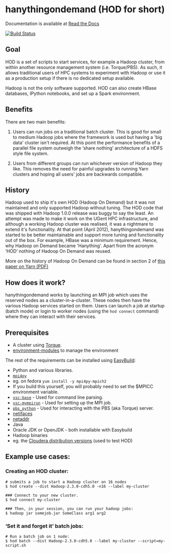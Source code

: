 # hanythingondemand  (HOD for short)

Documentation is available at [Read the Docs](http://hod.readthedocs.org)

[![Build
Status](https://jenkins1.ugent.be/job/hanythingondemand/badge/icon)](https://jenkins1.ugent.be/job/hanythingondemand/)

## Goal
HOD is a set of scripts to start services, for example a Hadoop cluster, from within another resource management system (i.e. Torque/PBS).
As such, it allows traditional users of HPC systems to experiment with Hadoop or use it as a production setup if there is no dedicated setup available.

Hadoop is not the only software supported. HOD can also create HBase databases,
IPython notebooks, and set up a Spark environment.

## Benefits
There are two main benefits:

1. Users can run jobs on a traditional batch cluster. This is good for small to
   medium Hadoop jobs where the framework is used but having a 'big data'
   cluster isn't required. At this point the performance benefits of a parallel file system
   outweigh the ‘share nothing’ architecture of a HDFS style file system.

2. Users from different groups can run whichever version of Hadoop they like.
   This removes the need for painful upgrades to running Yarn clusters and
   hoping all users' jobs are backwards compatible.

## History
Hadoop used to ship it's own HOD (Hadoop On Demand) but it was not maintained
and only supported Hadoop without tuning. The HOD code that was shipped with
Hadoop 1.0.0 release was buggy to say the least. An attempt was made to make it
work on the UGent HPC infrastructure, and although a working Hadoop cluster was
realised, it was a nightmare to extend it's functionality. At that point (April
2012), hanythingondemand was started to be better maintainable and support more
tuning and functionality out of the box. For example, HBase was a minimum
requirement. Hence, why Hadoop on Demand became 'Hanything'. Apart from the
acronym ‘HOD’ nothing of Hadoop On Demand was reused.

More on the history of Hadoop On Demand can be found in section 2 of [this paper on Yarn
(PDF)](http://www.cs.cmu.edu/~garth/15719/papers/yarn.pdf)

## How does it work?
hanythingondemand works by launching an MPI job which uses the reserved nodes
as a cluster-in-a-cluster. These nodes then have the various Hadoop services
started on them. Users can launch a job at startup (batch mode) or login to worker nodes
(using the `hod connect` command) where they can interact with their services.

## Prerequisites
* A cluster using [Torque](http://www.adaptivecomputing.com/products/open-source/torque/).
* [environment-modules](http://modules.sourceforge.net/) to manage the environment

The rest of the requirements can be installed using [EasyBuild](https://github.com/hpcugent/easybuild):

* Python and various libraries.
 * [`mpi4py`](http://mpi4py.scipy.org/)
  * eg. on fedora `yum install -y mpi4py-mpich2`
  * If you build this yourself, you will probably need to set the $MPICC
    environment variable.
 * [`vsc-base`](https://github.com/hpcugent/vsc-base) - Used for command line parsing.
 * [`vsc-mympirun`](https://github.com/hpcugent/vsc-mympirun) - Used for setting up the MPI job.
 * [`pbs_python`](https://oss.trac.surfsara.nl/pbs_python) - Used for interacting with the PBS (aka Torque) server.
* [netifaces](https://pypi.python.org/pypi/netifaces)
* [netaddr](https://pypi.python.org/pypi/netaddr/)
* Java
 * Oracle JDK or OpenJDK - both installable with Easybuild
* Hadoop binaries
 * eg. the [Cloudera distribution versions](http://archive.cloudera.com/cdh4/cdh/4/) (used to test HOD)


## Example use cases:
 
### Creating an HOD cluster:
```shell
# submits a job to start a Hadoop cluster on 16 nodes
$ hod create --dist Hadoop-2.3.0-cdh5.0 -n16 --label my-cluster

### Connect to your new cluster.
$ hod connect my-cluster

### Then, in your session, you can run your hadoop jobs:
$ hadoop jar somejob.jar SomeClass arg1 arg2
```

### ‘Set it and forget it’ batch jobs:
```shell
# Run a batch job on 1 node:
$ hod batch --dist Hadoop-2.3.0-cdh5.0 --label my-cluster --script=my-script.sh
```

